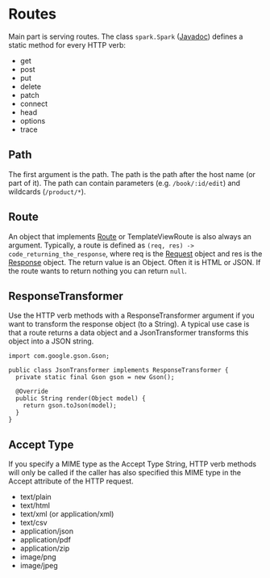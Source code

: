 # Routes

Main part is serving routes. The class
`spark.Spark` ([Javadoc](https://javadoc.io/doc/io.github.sparkjavateam/spark-core/latest/spark/Spark.html))
defines a static method for every HTTP verb:

- get
- post
- put
- delete
- patch
- connect
- head
- options
- trace

## Path
The first argument is the path. The path is the path after the host name (or part of it). The path can contain parameters
(e.g. `/book/:id/edit`) and wildcards (`/product/*`).

## Route
An object that implements [Route](https://javadoc.io/doc/io.github.sparkjavateam/spark-core/latest/spark/Route.html) or TemplateViewRoute is also always an argument. Typically, a route is defined as
`(req, res) -> code_returning_the_response`, where req is the [Request](request.html) object and res is the
[Response](request.html) object. The return value is an Object. Often it is HTML or JSON. If the route wants to return nothing
you can return `null`.

## ResponseTransformer
Use the HTTP verb methods with a ResponseTransformer argument if you want to transform the response object (to a String).
A typical use case is that a route returns a data object and a JsonTransformer transforms this object into a JSON string.

```
import com.google.gson.Gson;

public class JsonTransformer implements ResponseTransformer {
  private static final Gson gson = new Gson();

  @Override
  public String render(Object model) {
    return gson.toJson(model);
  }
}
```

## Accept Type
If you specify a MIME type as the Accept Type String, HTTP verb methods will only be called if the caller has also specified
this MIME type in the Accept attribute of the HTTP request.

- text/plain
- text/html
- text/xml (or application/xml)
- text/csv
- application/json
- application/pdf
- application/zip
- image/png
- image/jpeg
